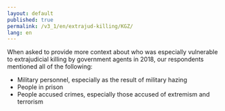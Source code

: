 ```yaml
---
layout: default
published: true
permalink: /v3_1/en/extrajud-killing/KGZ/
lang: en
---
```


When asked to provide more context about who was especially vulnerable to extrajudicial killing by government agents in 2018, our respondents mentioned all of the following:
-	Military personnel, especially as the result of military hazing
-	People in prison
-	People accused crimes, especially those accused of extremism and terrorism

